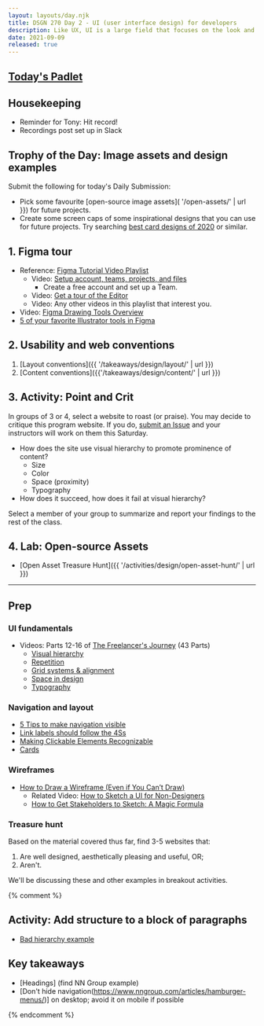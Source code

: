 ```yaml
---
layout: layouts/day.njk
title: DSGN 270 Day 2 - UI (user interface design) for developers
description: Like UX, UI is a large field that focuses on the look and feel of a website or app interface. We'll cover the fundamentals that will form the basis for the rest of the program.
date: 2021-09-09
released: true
---
```


## [Today's Padlet](https://padlet.com/acidtone/fall_2021)

## Housekeeping
- Reminder for Tony: Hit record!
- Recordings post set up in Slack

## Trophy of the Day: Image assets and design examples
Submit the following for today's Daily Submission:
- Pick some favourite [open-source image assets]( '/open-assets/' | url }}) for future projects.
- Create some screen caps of some inspirational designs that you can use for future projects. Try searching [best card designs of 2020](https://www.google.com/search?q=best+card+designs+of+2020) or similar.

## 1. Figma tour
- Reference: [Figma Tutorial Video Playlist](https://www.youtube.com/playlist?list=PLXDU_eVOJTx7QHLShNqIXL1Cgbxj7HlN4)
    - Video: [Setup account, teams, projects, and files](https://youtu.be/hrHL2VLMl7g)
        - Create a free account and set up a Team.
    - Video: [Get a tour of the Editor](https://youtu.be/DSrbwCrEIII)
    - Video: Any other videos in this playlist that interest you.
- Video: [Figma Drawing Tools Overview](https://webdesign.tutsplus.com/courses/using-figma-for-svg-design/lessons/drawing-tools-overview)
- [5 of your favorite Illustrator tools in Figma](https://medium.com/@saintasia/5-of-your-favorite-illustrator-tools-in-figma-a7c2aaa45d59)

## 2. Usability and web conventions
1. [Layout conventions]({{ '/takeaways/design/layout/' | url }})
2. [Content conventions]({{'/takeaways/design/content/' | url }})

## 3. Activity: Point and Crit
In groups of 3 or 4, select a website to roast (or praise). You may decide to critique this program website. If you do, [submit an Issue](https://github.com/sait-wbdv/fall-2021/issues) and your instructors will work on them this Saturday.
- How does the site use visual hierarchy to promote prominence of content?
    - Size
    - Color
    - Space (proximity)
    - Typography
- How does it succeed, how does it fail at visual hierarchy?

Select a member of your group to summarize and report your findings to the rest of the class.

## 4. Lab: Open-source Assets
- [Open Asset Treasure Hunt]({{ '/activities/design/open-asset-hunt/' | url }})

---

## Prep
### UI fundamentals
- Videos: Parts 12-16 of [The Freelancer's Journey](https://www.youtube.com/playlist?list=PLPmnoMVpkxfjW_j5sjGSkNUtjRQl9E8vl) (43 Parts)
    - [Visual hierarchy](https://www.youtube.com/watch?v=qZWDJqY27bw)
    - [Repetition](https://www.youtube.com/watch?v=8zhhc5pzE9Y)
    - [Grid systems & alignment](https://www.youtube.com/watch?v=9QRIjnMEXw8)
    - [Space in design](https://www.youtube.com/watch?v=3dESVj7-XzI)
    - [Typography](https://www.youtube.com/watch?v=yom0nogFN3k)

### Navigation and layout
- [5 Tips to make navigation visible](https://www.nngroup.com/videos/navigation-menu-visibility/)
- [Link labels should follow the 4Ss](https://www.nngroup.com/articles/better-link-labels/)
- [Making Clickable Elements Recognizable](https://www.nngroup.com/articles/clickable-elements/)
- [Cards](https://www.nngroup.com/articles/cards-component/)

### Wireframes
- [How to Draw a Wireframe (Even if You Can’t Draw)](https://www.nngroup.com/articles/draw-wireframe-even-if-you-cant-draw/)
    - Related Video: [How to Sketch a UI for Non-Designers](https://www.youtube.com/watch?v=X2CbeBojKVM)
    - [How to Get Stakeholders to Sketch: A Magic Formula](https://www.nngroup.com/articles/how-to-get-stakeholders-to-sketch/)

### Treasure hunt
Based on the material covered thus far, find 3-5 websites that:
1. Are well designed, aesthetically pleasing and useful, OR;
2. Aren't.

We'll be discussing these and other examples in breakout activities.

{% comment %}


## Activity: Add structure to a block of paragraphs
- [Bad hierarchy example](https://www.evolvemarketingteam.com/blog/web-design/what-is-a-wireframe-and-why-is-it-important/)

## Key takeaways
- [Headings] (find NN Group example)
- [Don't hide navigation(https://www.nngroup.com/articles/hamburger-menus/)] on desktop; avoid it on mobile if possible

{% endcomment %}